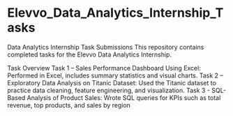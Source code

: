 # Elevvo_Data_Analytics_Internship_Tasks
Data Analytics Internship Task Submissions
This repository contains completed tasks for the Elevvo Data Analytics Internship.

Task Overview
Task 1 – Sales Performance Dashboard Using Excel: Performed in Excel, includes summary statistics and visual charts.
Task 2 – Exploratory Data Analysis on Titanic Dataset: Used the Titanic dataset to practice data cleaning, feature engineering, and visualization.
Task 3 - SQL-Based Analysis of Product Sales: Wrote SQL queries for KPIs such as total revenue, top products, and sales by region
